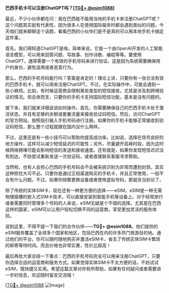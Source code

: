 **巴西手机卡可以注册ChatGPT吗？[[TG💪+ @esim1088](https://t.me/s/esim1088)]**

最近，不少小伙伴都在问：我在巴西能不能用当地的手机卡来注册ChatGPT呢？这个问题其实挺有代表性，因为很多人在使用国际服务时都会遇到类似的问题。今天咱们就来聊聊这个话题，看看巴西的小伙伴们是不是真的可以用本地手机卡搞定这件事。

首先，我们得知道ChatGPT是啥。简单来说，它是一个由OpenAI开发的人工智能语言模型，可以用来回答问题、写故事、创作诗歌、编程等等。要使用ChatGPT，通常需要一个有效的手机号码来进行验证。这是因为系统需要确保用户的身份，避免滥用或者恶意行为。

那么，巴西的手机号码能行吗？答案是肯定的！理论上讲，只要你有一张合法有效的巴西手机卡，就可以用来注册ChatGPT。不过，在实际操作中，可能会遇到一些小麻烦。比如，有时候运营商会限制某些类型的短信接收，尤其是涉及到跨境验证的情况。但总体而言，只要你的手机卡支持国际短信功能，基本是没有问题的。

接下来，我们就来详细说说如何操作。首先，你需要确保自己的巴西手机卡处于激活状态，并且有足够的余额或套餐流量来接收验证码短信。然后，访问ChatGPT的官方网站，按照指引输入手机号码进行注册。如果你的手机卡能够正常接收到验证码短信，那么整个过程就跟在国内没什么两样。

不过，这里还是有一些小技巧可以帮助你提高成功率。比如说，选择在信号良好的地方操作，这样可以减少短信延迟的可能性；另外，尽量避开高峰时段，因为这时候网络拥堵可能会影响短信的发送和接收速度。还有就是，如果你发现短信迟迟没有到达，不妨尝试重新发送一次验证码，或者直接联系客服寻求帮助。

当然啦，也有人会担心巴西的手机号码会不会被系统识别为异常而遭到封禁。其实这种担忧大可不必。只要你是通过正规渠道购买的手机卡，并且正常使用，一般不会有什么问题。不过，如果你频繁更换设备或者使用虚拟号码，那就另当别论了。

除了传统的实体SIM卡，现在还有一种更方便的选择——eSIM。eSIM是一种无需物理插槽的嵌入式SIM卡技术，可以直接安装到智能手机等设备上。对于经常旅行或者需要同时管理多个号码的人来说，eSIM无疑是个不错的选择。尤其是在巴西这样的国家，eSIM可以让用户轻松切换不同的运营商，享受更加灵活的服务体验。

说到这里，不得不提一下我们的合作伙伴——**TG💪+ @esim1088**。他们提供的eSIM服务覆盖了全球多个国家和地区，包括巴西在内的许多热门旅游目的地。通过他们的平台，你可以随时随地购买并激活eSIM卡，省去了传统实体SIM卡繁琐的邮寄等待时间。而且价格也非常实惠，性价比超高！

最后再给大家总结一下重点：巴西的手机号码完全可以用来注册ChatGPT，只要你选择合适的运营商和服务方式。如果觉得实体SIM卡不太方便的话，不妨试试eSIM，既快捷又实用。希望这篇文章对你有所帮助，如果有任何疑问或者需要进一步的信息，欢迎随时留言交流哦！

[[TG💪+ @esim1088](https://t.me/s/esim1088) ![Image](https://i.postimg.cc/4NQfJmqS/Snipaste-2025-05-13-00-14-12.png)]